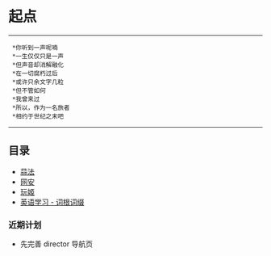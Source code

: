 # 起点
---
```
 *你听到一声呢喃
 *一生仅仅只是一声
 *但声音却消解融化
 *在一切腐朽过后
 *或许只余文字几粒
 *但不管如何
 *我曾来过
 *所以，作为一名旅者
 *相约于世纪之末吧
 ```
---
## 目录
- [蒜法](/doc_learning/Algorithm/index.md)
- [网安](/doc_learning/CallMeHacker/index.md)
- [玩姬](/doc_learning/PlayChicken/index.md)
- [英语学习 - 词根词缀](../doc_learning/英语/词根词缀/main.md)
### 近期计划
- 先完善 director 导航页
